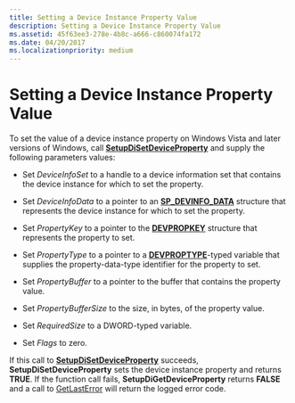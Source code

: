```yaml
---
title: Setting a Device Instance Property Value
description: Setting a Device Instance Property Value
ms.assetid: 45f63ee3-278e-4b8c-a666-c860074fa172
ms.date: 04/20/2017
ms.localizationpriority: medium
---
```


# Setting a Device Instance Property Value


To set the value of a device instance property on Windows Vista and later versions of Windows, call [**SetupDiSetDeviceProperty**](https://msdn.microsoft.com/library/windows/hardware/ff552163) and supply the following parameters values:

-   Set *DeviceInfoSet* to a handle to a device information set that contains the device instance for which to set the property.

-   Set *DeviceInfoData* to a pointer to an [**SP_DEVINFO_DATA**](https://msdn.microsoft.com/library/windows/hardware/ff552344) structure that represents the device instance for which to set the property.

-   Set *PropertyKey* to a pointer to the [**DEVPROPKEY**](https://msdn.microsoft.com/library/windows/hardware/ff543544) structure that represents the property to set.

-   Set *PropertyType* to a pointer to a [**DEVPROPTYPE**](https://msdn.microsoft.com/library/windows/hardware/ff543546)-typed variable that supplies the property-data-type identifier for the property to set.

-   Set *PropertyBuffer* to a pointer to the buffer that contains the property value.

-   Set *PropertyBufferSize* to the size, in bytes, of the property value.

-   Set *RequiredSize* to a DWORD-typed variable.

-   Set *Flags* to zero.

If this call to [**SetupDiSetDeviceProperty**](https://msdn.microsoft.com/library/windows/hardware/ff552163) succeeds, **SetupDiSetDeviceProperty** sets the device instance property and returns **TRUE**. If the function call fails, **SetupDiGetDeviceProperty** returns **FALSE** and a call to [GetLastError](http://go.microsoft.com/fwlink/p/?linkid=169416) will return the logged error code.

 

 






